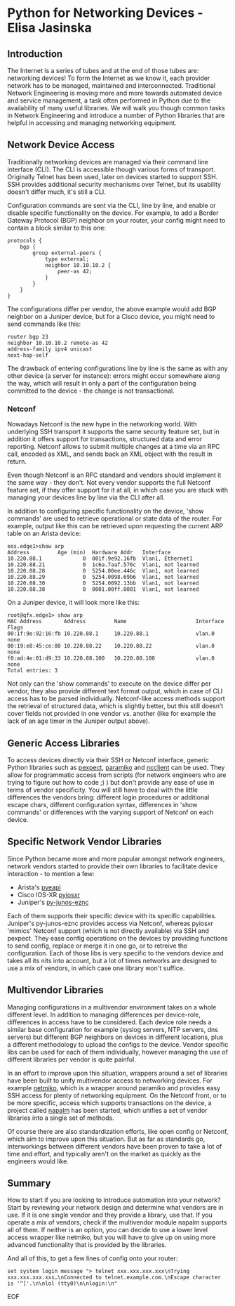 # Python for Networking Devices - Elisa Jasinska

## Introduction

The Internet is a series of tubes and at the end of those tubes are: networking devices! To form the Internet as we
know it, each provider network has to be managed, maintained and interconnected. Traditional Network Engineering is
moving more and more towards automated device and service management, a task often performed in Python due to the
availability of many useful libraries. We will walk you though common tasks in Network Engineering and introduce a
number of Python libraries that are helpful in accessing and managing networking equipment.

## Network Device Access

Traditionally networking devices are managed via their command line interface (CLI). The CLI is accessible though
various forms of transport. Originally Telnet has been used, later on devices started to support SSH. SSH provides
additional security mechanisms over Telnet, but its usability doesn't differ much, it's still a CLI.

Configuration commands are sent via the CLI, line by line, and enable or disable specific functionality on the device.
For example, to add a Border Gateway Protocol (BGP) neighbor on your router, your config might need to contain a block
similar to this one:
```
protocols {
    bgp {
        group external-peers {
            type external;
            neighbor 10.10.10.2 {
                peer-as 42;
            }
        }
    }
}
```

The configurations differ per vendor, the above example would add BGP neighbor on a Juniper device, but for a Cisco
device, you might need to send commands like this:
```
router bgp 23
neighbor 10.10.10.2 remote-as 42
address-family ipv4 unicast
next-hop-self
```

The drawback of entering configurations line by line is the same as with any other device (a server for instance):
errors might occur somewhere along the way, which will result in only a part of the configuration being committed to
the device - the change is not transactional.

### Netconf

Nowadays Netconf is the new hype in the networking world. With underlying SSH transport it supports the same security
feature set, but in addition it offers support for transactions, structured data and error reporting. Netconf allows
to submit multiple changes at a time via an RPC call, encoded as XML, and sends back an XML object with the result in
return.

Even though Netconf is an RFC standard and vendors should implement it the same way - they don't.
Not every vendor supports the full Netconf feature set, if they offer support for it at all, in which case you are
stuck with managing your devices line by line via the CLI after all.

In addition to configuring specific functionality on the device, 'show commands' are used to retrieve operational or
state data of the router. For example, output like this can be retrieved upon requesting the current ARP table on an
Arista device:
```
eos.edge1>show arp
Address         Age (min)  Hardware Addr   Interface
10.220.88.1             0  001f.9e92.16fb  Vlan1, Ethernet1
10.220.88.21            0  1c6a.7aaf.576c  Vlan1, not learned
10.220.88.28            0  5254.00ee.446c  Vlan1, not learned
10.220.88.29            0  5254.0098.69b6  Vlan1, not learned
10.220.88.30            0  5254.0092.13bb  Vlan1, not learned
10.220.88.38            0  0001.00ff.0001  Vlan1, not learned
```

On a Juniper device, it will look more like this:
```
root@qfx.edge1> show arp
MAC Address       Address         Name                      Interface           Flags
00:1f:9e:92:16:fb 10.220.88.1     10.220.88.1               vlan.0              none
00:19:e8:45:ce:80 10.220.88.22    10.220.88.22              vlan.0              none
f0:ad:4e:01:d9:33 10.220.88.100   10.220.88.100             vlan.0              none
Total entries: 3
```

Not only can the 'show commands' to execute on the device differ per vendor, they also provide different text format
output, which in case of CLI access has to be parsed individually. Netconf-like access methods support the retrieval
of structured data, which is slightly better, but this still doesn’t cover fields not provided in one vendor vs.
another (like for example the lack of an age timer in the Juniper output above).

## Generic Access Libraries

To access devices directly via their SSH or Netconf interface, generic Python libraries such as
[pexpect](https://github.com/pexpect/pexpect), [paramiko](https://github.com/paramiko/paramiko) and
[ncclient](https://github.com/ncclient/ncclient) can be used. They allow for programmatic access from scripts
(for network engineers who are trying to figure out how to code ;) ) but don't provide any ease of use in terms of
vendor specificity. You will still have to deal with the little differences the vendors bring: different login
procedures or additional escape chars, different configuration syntax, differences in 'show commands' or
differences with the varying support of Netconf on each device.

## Specific Network Vendor Libraries

Since Python became more and more popular amongst network engineers, network vendors started to provide their own
libraries to facilitate device interaction - to mention a few:

* Arista's [pyeapi](https://github.com/arista-eosplus/pyeapi)
* Cisco IOS-XR [pyiosxr](https://github.com/fooelisa/pyiosxr)
* Juniper's [py-junos-eznc](https://github.com/Juniper/py-junos-eznc )

Each of them supports their specific device with its specific capabilities. Juniper's py-junos-eznc provides access
via Netconf, whereas pyiosxr 'mimics' Netconf support (which is not directly available) via SSH and pexpect.
They ease config operations on the devices by providing functions to send config, replace or merge it in one go, or
to retreive the configuration. Each of those libs is very specific to the vendors device and takes all its nits into
account, but a lot of times networks are designed to use a mix of vendors, in which case one library won't suffice.

## Multivendor Libraries

Managing configurations in a multivendor environment takes on a whole different level. In addition to managing
differences per device-role, differences in access have to be considered. Each device role needs a similar base
configuration for example (syslog servers, NTP servers, dns servers) but different BGP neighbors on devices in
different locations, plus a different methodology to upload the configs to the device. Vendor specific libs can be
used for each of them individually, however managing the use of different libraries per vendor is quite painful.

In an effort to improve upon this situation, wrappers around a set of libraries have been built to unify multivendor
access to networking devices. For example [netmiko](https://github.com/ktbyers/netmiko), which is a
wrapper around paramiko and provides easy SSH access for plenty of networking equipment. On the Netconf front, or to
be more specific, access which supports transactions on the device, a project called
[napalm](https://github.com/napalm-automation/napalm) has been started, which unifies a set of vendor libraries
into a single set of methods.

Of course there are also standardization efforts, like open config or Netconf, which aim to improve upon this
situation. But as far as standards go, interworkings between different vendors have been proven to take a lot of time
and effort, and typically aren't on the market as quickly as the engineers would like.

## Summary

How to start if you are looking to introduce automation into your network? Start by reviewing your network
design and determine what vendors are in use. If it is one single vendor and they provide a library, use that. If you
operate a mix of vendors, check if the multivendor module napalm supports all of them. If neither is an option, you
can decide to use a lower level access wrapper like netmiko, but you will have to give up on using more advanced
functionality that is provided by the libraries.

And all of this, to get a few lines of config onto your router:

```
set system login message "> telnet xxx.xxx.xxx.xxx\nTrying xxx.xxx.xxx.xxx…\nConnected to telnet.example.com.\nEscape character is '^]'.\n\nlol (tty0)\n\nlogin:\n"
```
EOF
